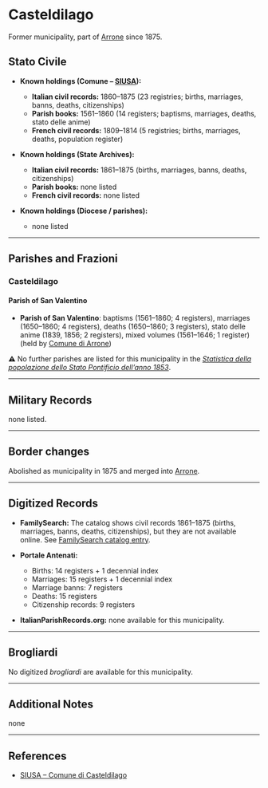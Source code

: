 # Casteldilago

Former municipality, part of [Arrone](arrone.md) since 1875.

## Stato Civile

* **Known holdings (Comune – [SIUSA](https://siusa-archivi.cultura.gov.it/cgi-bin/siusa/pagina.pl?Chiave=253024)):**

  * **Italian civil records:** 1860–1875 (23 registries; births, marriages, banns, deaths, citizenships)
  * **Parish books:** 1561–1860 (14 registers; baptisms, marriages, deaths, stato delle anime)
  * **French civil records:** 1809–1814 (5 registries; births, marriages, deaths, population register)

* **Known holdings (State Archives):**

  * **Italian civil records:** 1861–1875 (births, marriages, banns, deaths, citizenships)
  * **Parish books:** none listed
  * **French civil records:** none listed

* **Known holdings (Diocese / parishes):**

  * none listed

---

## Parishes and Frazioni

### Casteldilago

#### Parish of San Valentino

* **Parish of San Valentino**: baptisms (1561–1860; 4 registers), marriages (1650–1860; 4 registers), deaths (1650–1860; 3 registers), stato delle anime (1839, 1856; 2 registers), mixed volumes (1561–1646; 1 register) (held by [Comune di Arrone](https://siusa-archivi.cultura.gov.it/cgi-bin/siusa/pagina.pl?TipoPag=comparc&Chiave=253024))

⚠️ No further parishes are listed for this municipality in the *[Statistica della popolazione dello Stato Pontificio dell’anno 1853](https://www.google.it/books/edition/Statistics_della_popolazione_dello_Stato/v6dCAQAAMAAJ)*.

---

## Military Records

none listed.

---

## Border changes

Abolished as municipality in 1875 and merged into [Arrone](arrone.md).

---

## Digitized Records

* **FamilySearch:** The catalog shows civil records 1861–1875 (births, marriages, banns, deaths, citizenships), but they are not available online.
  See [FamilySearch catalog entry](https://www.familysearch.org/en/search/catalog/778928).

* **Portale Antenati:**

  * Births: 14 registers + 1 decennial index
  * Marriages: 15 registers + 1 decennial index
  * Marriage banns: 7 registers
  * Deaths: 15 registers
  * Citizenship records: 9 registers

* **ItalianParishRecords.org:** none available for this municipality.

---

## Brogliardi

No digitized *brogliardi* are available for this municipality.

---

## Additional Notes

none

---

## References

* [SIUSA – Comune di Casteldilago](https://siusa-archivi.cultura.gov.it/cgi-bin/siusa/pagina.pl?Chiave=253024)
